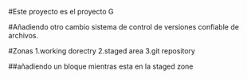 #Este proyecto es el proyecto G

#Añadiendo otro cambio
sistema de control de versiones confiable de archivos.

#Zonas
1.working dorectry
2.staged area
3.git repository

##añadiendo un bloque mientras esta en la staged zone
